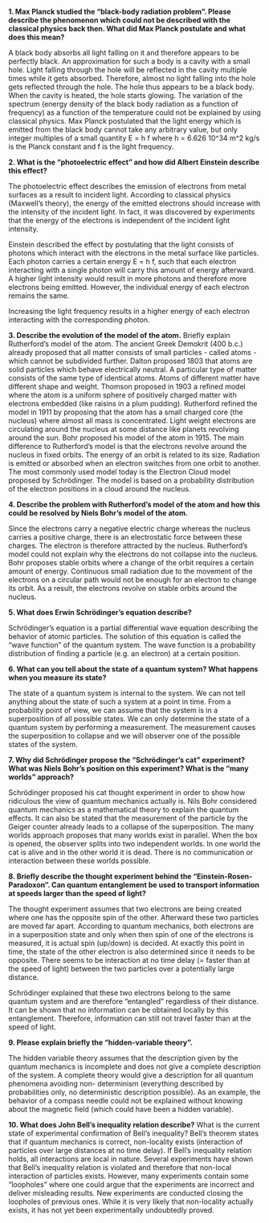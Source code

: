**1. Max Planck studied the “black-body radiation problem”. Please describe the phenomenon which could not be described with the classical physics back then. What did Max Planck postulate and what does this mean?**

A black body absorbs all light falling on it and therefore appears to be perfectly black. An approximation for such a body is a cavity with a small hole. Light falling through the hole will be reflected in the cavity multiple times while it gets absorbed. Therefore, almost no light falling into the hole gets reflected through the hole. The hole thus appears to be a black body.
When the cavity is heated, the hole starts glowing. The variation of the spectrum (energy density of the black body radiation as a function of frequency) as a function of the temperature could not be explained by using classical physics.
Max Planck postulated that the light energy which is emitted from the black body cannot take any arbitrary value, but only integer multiples of a small quantity E = h f where h = 6.626 10^34 m^2 kg/s is the Planck constant and f is the light frequency.

**2. What is the “photoelectric effect” and how did Albert Einstein describe this effect?**

The photoelectric effect describes the emission of electrons from metal surfaces as a result to incident light. According to classical physics (Maxwell’s theory), the energy of the emitted electrons should increase with the intensity of the incident light.
In fact, it was discovered by experiments that the energy of the electrons is independent of the incident light intensity.

Einstein described the effect by postulating that the light consists of photons which interact with the electrons in the metal surface like particles. Each photon carries a certain energy E = h f, such that each electron interacting with a single photon will carry this amount of energy afterward. A higher light intensity would result in more photons and therefore more electrons being emitted. However, the individual energy of each electron remains the same.
  
Increasing the light frequency results in a higher energy of each electron interacting with the corresponding photon.

**3. Describe the evolution of the model of the atom.**
Briefly explain Rutherford’s model of the atom.
The ancient Greek Demokrit (400 b.c.) already proposed that all matter consists of small particles - called atoms - which cannot be subdivided further.
Dalton proposed 1803 that atoms are solid particles which behave electrically neutral. A particular type of matter consists of the same type of identical atoms. Atoms of different matter have different shape and weight.
Thomson proposed in 1903 a refined model where the atom is a uniform sphere of positively charged matter with electrons embedded (like raisins in a plum pudding).
Rutherford refined the model in 1911 by proposing that the atom has a small charged core (the nucleus) where almost all mass is concentrated. Light weight electrons are circulating around the nucleus at some distance like planets revolving around the sun.
Bohr proposed his model of the atom in 1915. The main difference to Rutherford’s model is that the electrons revolve around the nucleus in fixed orbits. The energy of an orbit is related to its size. Radiation is emitted or absorbed when an electron switches from one orbit to another.
The most commonly used model today is the Electron Cloud model proposed by Schrödinger. The model is based on a probability distribution of the electron positions in a cloud around the nucleus.

**4. Describe the problem with Rutherford’s model of the atom and how this could be resolved by Niels Bohr’s model of the atom.**

Since the electrons carry a negative electric charge whereas the nucleus carries a positive charge, there is an electrostatic force between these charges. The electron is therefore attracted by the nucleus. Rutherford’s model could not explain why the electrons do not collapse into the nucleus.
Bohr proposes stable orbits where a change of the orbit requires a certain amount of energy. Continuous small radiation due to the movement of the electrons on a circular path would not be enough for an electron to change its orbit. As a result, the electrons revolve on stable orbits around the nucleus.

**5. What does Erwin Schrödinger’s equation describe?**

Schrödinger’s equation is a partial differential wave equation describing the behavior of atomic particles. The solution of this equation is called the “wave function” of the quantum system. The wave function is a probability distribution of finding a particle (e.g. an electron) at a certain position.

**6. What can you tell about the state of a quantum system? What happens when you measure its state?**

The state of a quantum system is internal to the system. We can not tell anything about the state of such a system at a point in time. From a probability point of view, we can assume that the system is in a superposition of all possible states.
We can only determine the state of a quantum system by performing a measurement. The measurement causes the superposition to collapse and we will observer one of the possible states of the system.

**7. Why did Schrödinger propose the “Schrödinger’s cat” experiment? What was Niels Bohr’s position on this experiment? What is the “many worlds” approach?**

Schrödinger proposed his cat thought experiment in order to show how ridiculous the view of quantum mechanics actually is.
Nils Bohr considered quantum mechanics as a mathematical theory to explain the quantum effects. It can also be stated that the measurement of the particle by the Geiger counter already leads to a collapse of the superposition.
The many worlds approach proposes that many worlds exist in parallel. When the box is opened, the observer splits into two independent worlds. In one world the cat is alive and in the other world it is dead. There is no communication or interaction between these worlds possible.

**8. Briefly describe the thought experiment behind the “Einstein-Rosen-Paradoxon”. Can quantum entanglement be used to transport information at speeds larger than the speed of light?**

The thought experiment assumes that two electrons are being created where one has the opposite spin of the other. Afterward these two particles are moved far apart. According to quantum mechanics, both electrons are in a superposition state and only when then spin of one of the electrons is measured, it is actual spin (up/down) is decided. At exactly this point in time, the state of the other electron is also determined since it needs to be opposite.
There seems to be interaction at no time delay (= faster than at the speed of light) between the two particles over a potentially large distance.

Schrödinger explained that these two electrons belong to the same quantum system and are therefore “entangled” regardless of their distance.
It can be shown that no information can be obtained locally by this entanglement. Therefore, information can still not travel faster than at the speed of light.

**9. Please explain briefly the “hidden-variable theory”.**

The hidden variable theory assumes that the description given by the quantum mechanics is incomplete and does not give a complete description of the system. A complete theory would give a description for all quantum phenomena avoiding non- determinism (everything described by probabilities only, no deterministic description possible). As an example, the behavior of a compass needle could not be explained without knowing about the magnetic field (which could have been a hidden variable).

**10. What does John Bell’s inequality relation describe?**
What is the current state of experimental confirmation of Bell’s inequality?
Bell’s theorem states that if quantum mechanics is correct, non-locality exists (interaction of particles over large distances at no time delay). If Bell’s inequality relation holds, all interactions are local in nature.
Several experiments have shown that Bell’s inequality relation is violated and therefore that non-local interaction of particles exists. However, many experiments contain some “loopholes” where one could argue that the experiments are incorrect and deliver misleading results. New experiments are conducted closing the loopholes of previous ones. While it is very likely that non-locality actually exists, it has not yet been experimentally undoubtedly proved.
